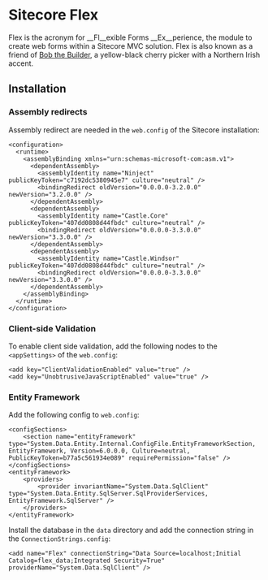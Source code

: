 # Sitecore Flex
Flex is the acronym for __Fl__exible Forms __Ex__perience, the module to create web forms within a Sitecore MVC solution. Flex is also known as a friend of [Bob the Builder](http://en.wikipedia.org/wiki/Bob_the_Builder "Bob the Builder"), a yellow-black cherry picker with a Northern Irish accent.

## Installation
### Assembly redirects
Assembly redirect are needed in the `web.config` of the Sitecore installation:

	<configuration>
	  <runtime>
	    <assemblyBinding xmlns="urn:schemas-microsoft-com:asm.v1">
		  <dependentAssembly>
	        <assemblyIdentity name="Ninject" publicKeyToken="c7192dc5380945e7" culture="neutral" />
	        <bindingRedirect oldVersion="0.0.0.0-3.2.0.0" newVersion="3.2.0.0" />
	      </dependentAssembly>
		  <dependentAssembly>
			<assemblyIdentity name="Castle.Core" publicKeyToken="407dd0808d44fbdc" culture="neutral" />
			<bindingRedirect oldVersion="0.0.0.0-3.3.0.0" newVersion="3.3.0.0" />
		  </dependentAssembly>
		  <dependentAssembly>
			<assemblyIdentity name="Castle.Windsor" publicKeyToken="407dd0808d44fbdc" culture="neutral" />
			<bindingRedirect oldVersion="0.0.0.0-3.3.0.0" newVersion="3.3.0.0" />
		  </dependentAssembly>
	    </assemblyBinding>
	  </runtime>
	</configuration>

### Client-side Validation
To enable client side validation, add the following nodes to the `<appSettings>` of the `web.config`:

    <add key="ClientValidationEnabled" value="true" />
    <add key="UnobtrusiveJavaScriptEnabled" value="true" />

### Entity Framework
Add the following config to `web.config`:

	<configSections>
		<section name="entityFramework" type="System.Data.Entity.Internal.ConfigFile.EntityFrameworkSection, EntityFramework, Version=6.0.0.0, Culture=neutral, PublicKeyToken=b77a5c561934e089" requirePermission="false" />
	</configSections>
	<entityFramework>
		<providers>
			<provider invariantName="System.Data.SqlClient" type="System.Data.Entity.SqlServer.SqlProviderServices, EntityFramework.SqlServer" />
		</providers>
	</entityFramework>

Install the database in the `data` directory and add the connection string in the `ConnectionStrings.config`:

	<add name="Flex" connectionString="Data Source=localhost;Initial Catalog=flex_data;Integrated Security=True" providerName="System.Data.SqlClient" />


